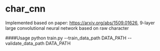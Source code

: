 # char_cnn

Implemented based on paper: https://arxiv.org/abs/1509.01626, 9-layer large convolutional neural network based on raw character

####Usage
python train.py --train_data_path DATA_PATH --validate_data_path DATA_PATH
